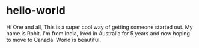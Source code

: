 # hello-world
Hi One and all,
This is a super cool way of getting someone started out.
My name is Rohit. I'm from India, lived in Australia for 5 years and now hoping to move to Canada.
World is beautiful.

